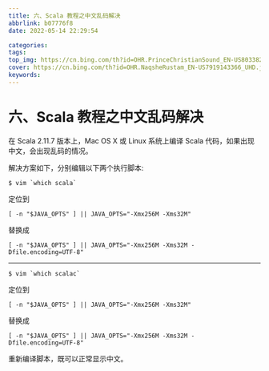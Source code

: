 ```yaml
---
title: 六、Scala 教程之中文乱码解决
abbrlink: b07776f8
date: 2022-05-14 22:29:54

categories:
tags:
top_img: https://cn.bing.com/th?id=OHR.PrinceChristianSound_EN-US8033823843_UHD.jpg
cover: https://cn.bing.com/th?id=OHR.NaqsheRustam_EN-US7919143366_UHD.jpg
keywords:  
---
```

# 六、Scala 教程之中文乱码解决

在 Scala 2.11.7 版本上，Mac OS X 或 Linux 系统上编译 Scala 代码，如果出现中文，会出现乱码的情况。

解决方案如下，分别编辑以下两个执行脚本:

```
$ vim `which scala` 
```

定位到

```
[ -n "$JAVA_OPTS" ] || JAVA_OPTS="-Xmx256M -Xms32M"
```

替换成

```
[ -n "$JAVA_OPTS" ] || JAVA_OPTS="-Xmx256M -Xms32M -Dfile.encoding=UTF-8"
```

------

```
$ vim `which scalac`
```

定位到

```
[ -n "$JAVA_OPTS" ] || JAVA_OPTS="-Xmx256M -Xms32M"
```

替换成

```
[ -n "$JAVA_OPTS" ] || JAVA_OPTS="-Xmx256M -Xms32M -Dfile.encoding=UTF-8"
```

重新编译脚本，既可以正常显示中文。